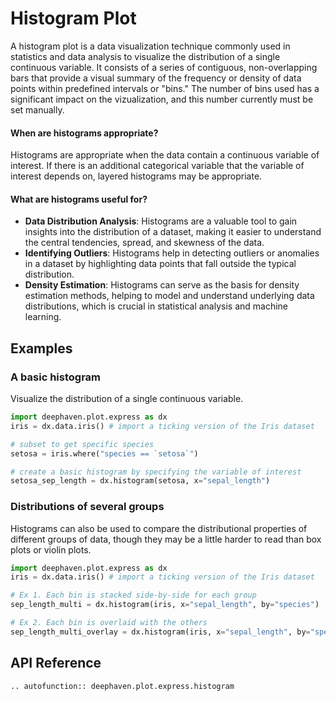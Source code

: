 # Histogram Plot

A histogram plot is a data visualization technique commonly used in statistics and data analysis to visualize the distribution of a single continuous variable. It consists of a series of contiguous, non-overlapping bars that provide a visual summary of the frequency or density of data points within predefined intervals or "bins." The number of bins used has a significant impact on the vizualization, and this number currently must be set manually.

#### When are histograms appropriate?

Histograms are appropriate when the data contain a continuous variable of interest. If there is an additional categorical variable that the variable of interest depends on, layered histograms may be appropriate.

#### What are histograms useful for?

- **Data Distribution Analysis**: Histograms are a valuable tool to gain insights into the distribution of a dataset, making it easier to understand the central tendencies, spread, and skewness of the data.
- **Identifying Outliers**: Histograms help in detecting outliers or anomalies in a dataset by highlighting data points that fall outside the typical distribution.
- **Density Estimation**: Histograms can serve as the basis for density estimation methods, helping to model and understand underlying data distributions, which is crucial in statistical analysis and machine learning.

## Examples

### A basic histogram

Visualize the distribution of a single continuous variable.

```python order=setosa_sep_length,setosa,iris
import deephaven.plot.express as dx
iris = dx.data.iris() # import a ticking version of the Iris dataset

# subset to get specific species
setosa = iris.where("species == `setosa`")

# create a basic histogram by specifying the variable of interest
setosa_sep_length = dx.histogram(setosa, x="sepal_length")
```

### Distributions of several groups

Histograms can also be used to compare the distributional properties of different groups of data, though they may be a little harder to read than box plots or violin plots.

```python order=sep_length_multi,sep_length_multi_overlay,iris
import deephaven.plot.express as dx
iris = dx.data.iris() # import a ticking version of the Iris dataset

# Ex 1. Each bin is stacked side-by-side for each group
sep_length_multi = dx.histogram(iris, x="sepal_length", by="species")

# Ex 2. Each bin is overlaid with the others
sep_length_multi_overlay = dx.histogram(iris, x="sepal_length", by="species", barmode="overlay")
```

## API Reference
```{eval-rst}
.. autofunction:: deephaven.plot.express.histogram
```